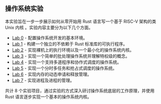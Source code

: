 ## 操作系统实验

本实验旨在一步一步展示如何从零开始用 Rust 语言写一个基于 RISC-V 架构的类 Unix 内核 。实验内容主要分为以下几个方面。

- [Lab 0](https://github.com/bjtu-os/labs/blob/main/docs/lab0.md) - 配置操作系统开发的基本环境。
- [Lab 1](https://github.com/bjtu-os/labs/blob/main/docs/lab1.md) - 构建一个独立的不依赖于 Rust 标准库的可执行程序。
- [Lab 2](https://github.com/bjtu-os/labs/blob/main/docs/lab2.md) - 实现裸机上的执行环境以及一个最小化的操作系统内核。
- [Lab 3](https://github.com/bjtu-os/labs/blob/main/docs/lab3.md) - 实现一个简单的批处理操作系统并理解特权级的概念。
- [Lab 4](https://github.com/bjtu-os/labs/blob/main/docs/lab4.md) - 实现一个支持多道程序和协作式调度的操作系统。
- [Lab 5](https://github.com/bjtu-os/labs/blob/main/docs/lab5.md) - 实现一个分时多任务和抢占式调度的操作系统。
- [Lab 6](https://github.com/bjtu-os/labs/blob/main/docs/lab6.md) - 实现内存的动态申请和释放管理。
- [Lab 7](https://github.com/bjtu-os/labs/blob/main/docs/lab7.md) - 实现进程及进程的管理。

共计 8 个实验项目，通过实验的方式深入研讨操作系统底层的工作原理，并使用 Rust 语言逐步实现一个基本的操作系统内核。